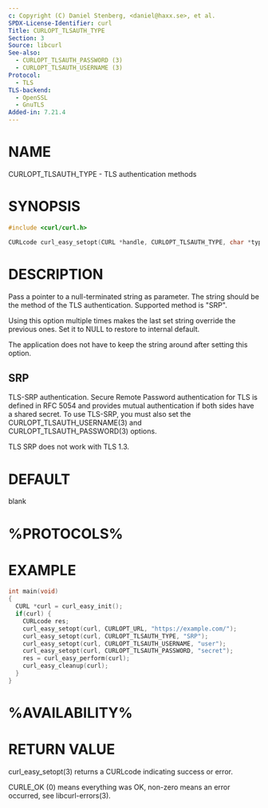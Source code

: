 ```yaml
---
c: Copyright (C) Daniel Stenberg, <daniel@haxx.se>, et al.
SPDX-License-Identifier: curl
Title: CURLOPT_TLSAUTH_TYPE
Section: 3
Source: libcurl
See-also:
  - CURLOPT_TLSAUTH_PASSWORD (3)
  - CURLOPT_TLSAUTH_USERNAME (3)
Protocol:
  - TLS
TLS-backend:
  - OpenSSL
  - GnuTLS
Added-in: 7.21.4
---
```


# NAME

CURLOPT_TLSAUTH_TYPE - TLS authentication methods

# SYNOPSIS

~~~c
#include <curl/curl.h>

CURLcode curl_easy_setopt(CURL *handle, CURLOPT_TLSAUTH_TYPE, char *type);
~~~

# DESCRIPTION

Pass a pointer to a null-terminated string as parameter. The string should be
the method of the TLS authentication. Supported method is "SRP".

Using this option multiple times makes the last set string override the
previous ones. Set it to NULL to restore to internal default.

The application does not have to keep the string around after setting this
option.

## SRP

TLS-SRP authentication. Secure Remote Password authentication for TLS is
defined in RFC 5054 and provides mutual authentication if both sides have a
shared secret. To use TLS-SRP, you must also set the
CURLOPT_TLSAUTH_USERNAME(3) and CURLOPT_TLSAUTH_PASSWORD(3) options.

TLS SRP does not work with TLS 1.3.

# DEFAULT

blank

# %PROTOCOLS%

# EXAMPLE

~~~c
int main(void)
{
  CURL *curl = curl_easy_init();
  if(curl) {
    CURLcode res;
    curl_easy_setopt(curl, CURLOPT_URL, "https://example.com/");
    curl_easy_setopt(curl, CURLOPT_TLSAUTH_TYPE, "SRP");
    curl_easy_setopt(curl, CURLOPT_TLSAUTH_USERNAME, "user");
    curl_easy_setopt(curl, CURLOPT_TLSAUTH_PASSWORD, "secret");
    res = curl_easy_perform(curl);
    curl_easy_cleanup(curl);
  }
}
~~~

# %AVAILABILITY%

# RETURN VALUE

curl_easy_setopt(3) returns a CURLcode indicating success or error.

CURLE_OK (0) means everything was OK, non-zero means an error occurred, see
libcurl-errors(3).

